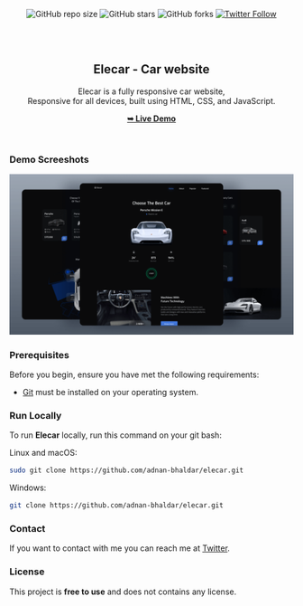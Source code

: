 <div align="center">
  
  ![GitHub repo size](https://img.shields.io/github/repo-size/adnan-bhaldar/elecar)
  ![GitHub stars](https://img.shields.io/github/stars/adnan-bhaldar/elecar?style=social)
  ![GitHub forks](https://img.shields.io/github/forks/adnan-bhaldar/elecar?style=social)
[![Twitter Follow](https://img.shields.io/twitter/follow/Adnan__Bhaldar_?style=social)](https://twitter.com/intent/follow?screen_name=Adnan__Bhaldar)

  <br />
  <br />

  <h2 align="center">Elecar - Car website</h2>

  Elecar is a fully responsive car website, <br />Responsive for all devices, built using HTML, CSS, and JavaScript.

   <a href="https://adnan-bhaldar.github.io/Elecar" target="_blank"><strong>➥ Live Demo</strong></a>

</div>

<br />

### Demo Screeshots

![Elecar Desktop Demo](./preview.png "Desktop Demo")

### Prerequisites

Before you begin, ensure you have met the following requirements:

* [Git](https://git-scm.com/downloads "Download Git") must be installed on your operating system.

### Run Locally

To run **Elecar** locally, run this command on your git bash:

Linux and macOS:

```bash
sudo git clone https://github.com/adnan-bhaldar/elecar.git
```

Windows:

```bash
git clone https://github.com/adnan-bhaldar/elecar.git
```

### Contact

If you want to contact with me you can reach me at [Twitter](https://www.twitter.com/Adnan__Bhaldar).

### License

This project is **free to use** and does not contains any license.
